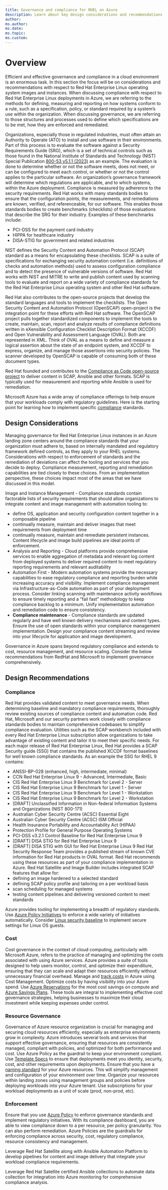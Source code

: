 ```yaml
---
title: Governance and compliance for RHEL on Azure
description: Learn about key design considerations and recommendations for governance and compliance in RHEL on Azure infrastructure.
author: 
ms.author: 
ms.date: 
ms.topic: 
ms.custom: 
---
```


# Overview

Efficient and effective governance and compliance in a cloud environment is an enormous task. In this section the focus will be on considerations and recommendations with respect to Red Hat Enterprise Linux operating system images and instances. When discussing compliance with respect to Red Hat Enterprise Linux deployments in Azure, we are referring to the methods for defining, measuring and reporting on how systems conform to a rule, such as a specification, policy, or standard required by a system’s use within the organization. When discussing governance, we are referring to those structures and processes used to define which specifications are to be met, how they are enforced and remediated.

Organizations, especially those in regulated industries, must often attain an Authority to Operate (ATO) to install and use software in their environments. Part of this process is to evaluate the software against a Security Requirements Guide (SRG), which is a set of technical controls such as those found in the National Institute of Standards and Technology (NIST) Special Publication [800-53 v5.1.1 (2023)](https://csrc.nist.gov/pubs/sp/800/53/r5/upd1/final) as an example. The evaluation is done to determine whether or not the software meets, does not meet, or can be configured to meet each control, or whether or not the control applies to the particular software. An organization’s governance framework will determine which regulations are applicable, and to which systems, within the Azure deployment. Compliance is measured by adherence to the security requirements. Red Hat works with many standards bodies to ensure that the configuration points, the measurements, and remediations are known, verified, and referenceable, for our software. This enables those standards bodies to create benchmarks (checklists) of those evaluations that describe the SRG for their industry. Examples of these benchmarks include:

- PCI-DSS for the payment card industry
- HIPPA for healthcare industry
- DISA-STIG for government and related industries

NIST defines the Security Content and Automation Protocol (SCAP) standard as a means for encapsulating these checklists. SCAP is a suite of specifications for exchanging security automation content (i.e. definitions of checks and automation methods) used to assess configuration compliance and to detect the presence of vulnerable versions of software. Red Hat works with NIST and MITRE to write and publish content used by scanning tools to evaluate and report on a wide variety of compliance standards for the Red Hat Enterprise Linux operating system and other Red Hat software.

Red Hat also contributes to the open-source projects that develop the standard languages and tools to implement the checklists. The Open Security Content and Automation Protocol (OpenSCAP) open-project is the integration point for these efforts with Red Hat software. The OpenSCAP project pulls together standardized components to implement the tools to create, maintain, scan, report and analyze results of compliance definitions written in eXensible Configuration Checklist Description Format (XCCDF) and Open Vulnerability and Assessment Language (OVAL). Both are represented in XML. Think of OVAL as a means to define and measure a logical assertion about the state of an endpoint system, and XCCDF to express, organize, and manage those assertions into security policies. The scanner developed by OpenSCAP is capable of consuming both of these document types.  

Red Hat founded and contributes to the [Compliance as Code open-source project](https://www.redhat.com/en/blog/compliance-code-extending-compliance-automation-process-improvement) to deliver content in SCAP, Ansible and other formats. SCAP is typically used for measurement and reporting while Ansible is used for remediation.

Microsoft Azure has a wide array of compliance offerings to help ensure that your workloads comply with regulatory guidelines. Here is the starting point for learning how to implement specific [compliance](/azure/compliance/) standards.

## Design Considerations

Managing governance for Red Hat Enterprise Linux instances in an Azure landing zone centers around the compliance standards that your organization must adhere to, based on internally mandated and regulatory framework defined controls, as they apply to your RHEL systems.  Considerations with respect to enforcement of standards and the remediation of deviations can affect the tooling and services that you decide to deploy. Compliance measurement, reporting and remediation capabilities are tied closely to these choices. From an implementation perspective, these choices impact most of the areas that we have discussed in this model.

Image and Instance Management - Compliance standards contain factorable lists of security requirements that should allow organizations to integrate content and image management with automation tooling to:

- define OS, application and security configuration content together in a composable pipeline
- continually measure, maintain and deliver images that meet requirements from deployment time
- continually measure, maintain and remediate persistent instances.
Content lifecycle and image build pipelines are ideal points of enforcement.
- Analysis and Reporting - Cloud platforms provide comprehensive services to enable aggregation of metadata and relevant log content from deployed systems to deliver required content to meet regulatory reporting requirements and relevant auditability
- Automation First - Modern automation systems provide the necessary capabilities to ease regulatory compliance and reporting burden while increasing accuracy and visibility. Implement compliance management via Infrastructure-as-Code automation as part of your deployment process. Consider linking scanning with maintenance activity workflows to ensure timely reporting and a “fail fast” methodology to keep compliance backlog to a minimum. Unify implementation automation and remediation code to ensure consistency.
- **Compliance maintenance** - Compliance standards are updated regularly and have well known delivery mechanisms and content types. Ensure the use of open standards within your compliance management implementation. Design your compliance content streaming and review into your lifecycle for application and image development.

Governance in Azure spans beyond regulatory compliance and extends to cost, resource management, and resource scaling. Consider the below recommendations from RedHat and Microsoft to implement governance comprehensively.

## Design Recommendations

### Compliance

Red Hat provides validated content to meet governance needs. When determining baseline and mandatory compliance requirements, thoroughly review existing sources of compliance content and automation code. Red Hat, Microsoft and our security partners work closely with compliance standards bodies to maintain comprehensive codebases to simplify compliance evaluation. Utilities such as the SCAP workbench included with every Red Hat Enterprise Linux subscription allow organizations to take advantage of existing content and tailor it to meet their specific needs. For each major release of Red Hat Enterprise Linux, Red Hat provides a SCAP Security guide (SSG) that contains the published XCCDF format baselines for well known compliance standards. As an example the SSG for RHEL 9 contains:

- ANSSI-BP-028 (enhanced, high, intermediate, minimal)
- CCN Red Hat Enterprise Linux 9 - Advanced, Intermediate, Basic
- CIS Red Hat Enterprise Linux 9 Benchmark for Level 2 - Server
- CIS Red Hat Enterprise Linux 9 Benchmark for Level 1 - Server
- CIS Red Hat Enterprise Linux 9 Benchmark for Level 1 - Workstation
- CIS Red Hat Enterprise Linux 9 Benchmark for Level 2 - Workstation
- [DRAFT] Unclassified Information in Non-federal Information Systems and Organizations (NIST 800-171)
- Australian Cyber Security Centre (ACSC) Essential Eight
- Australian Cyber Security Centre (ACSC) ISM Official
- Health Insurance Portability and Accountability Act (HIPAA)
- Protection Profile for General Purpose Operating Systems
- PCI-DSS v3.2.1 Control Baseline for Red Hat Enterprise Linux 9
- [DRAFT] DISA STIG for Red Hat Enterprise Linux 9
- [DRAFT] DISA STIG with GUI for Red Hat Enterprise Linux 9
Red Hat Security Response Team provides a published stream of known CVE information for Red Hat products in OVAL format. Red Hat recommends using these resources as part of your compliance implementation in Azure.
Red Hat Satellite and Image Builder includes integrated SCAP features that allow for:
- defining an image hardened to a selected standard
- defining SCAP policy profile and tailoring on a per workload basis
- scan scheduling for managed systems
- testing content pipelines and delivering versioned content to meet standards

Azure provides tooling for implementing a breadth of regulatory standards. Use [Azure Policy Initiatives](/azure/governance/policy/samples/built-in-initiatives) to enforce a wide variety of initiatives automatically. Consider [Linux security baseline](/azure/governance/policy/samples/guest-configuration-baseline-linux) to implement secure settings for Linux OS guests.

### Cost

Cost governance in the context of cloud computing, particularly with Microsoft Azure, refers to the practice of managing and optimizing the costs associated with using Azure services. Azure provides a suite of tools designed to help users monitor, control, and optimize their expenditure, ensuring that they can scale and adapt their resources efficiently without unnecessary financial overhead. Manage and [track costs](https://learn.microsoft.com/azure/cloud-adoption-framework/ready/azure-best-practices/track-costs) in Azure using Cost Management. Optimize costs by having visibility into your Azure spend. Use [Azure Reservations](https://learn.microsoft.coms/azure/cost-management-billing/reservations/save-compute-costs-reservations) for the most cost savings on compute and [Azure Savings Plans](https://learn.microsoft.com/azure/cost-management-billing/savings-plan/savings-plan-compute-overview). These tools are integral to implementing effective cost governance strategies, helping businesses to maximize their cloud investment while keeping expenses under control.

### Resource Governance

Governance of Azure resource organization is crucial for managing and securing cloud resources efficiently, especially as enterprise environments grow in complexity. Azure introduces several tools and services that support effective governance, ensuring that resources are consistently managed, compliant with policies, and optimized for both performance and cost. Use Azure Policy as the guardrail to keep your environment compliant. Use [Template Specs](https://learn.microsoft.com/azure/azure-resource-manager/templates/template-specs?tabs=azure-powershell) to ensure that deployments meet you identity, security, cost, and other requirements upon deployments. Ensure that you have a [naming standard](https://learn.microsoft.com/azure/cloud-adoption-framework/ready/azure-best-practices/naming-and-tagging) for your Azure resources. This will simplify management and configuration of your environment over time. Organize your resources within landing zones using management groups and policies before deploying workloads into your Azure tenant. Use subscriptions for your workload deployments as a unit of scale (prod, non-prod, etc).

### Enforcement

Ensure that you use [Azure Policy](https://learn.microsoft.com/azure/governance/policy/overview) to enforce governance standards and implement regulatory initiatives. With its compliance dashboard, you are able to view compliance down to a per resource, per policy granularity. You can also perform remediation. Azure Policies are the guardrails for enforcing compliance across security, cost, regulatory compliance, resource consistency and management.

Leverage Red Hat Satellite along with Ansible Automation Platform to develop pipelines for content and image delivery that integrate your workload compliance requirements.

Leverage Red Hat Satellite certified Ansible collections to automate data collection for integration into Azure monitoring for comprehensive compliance analysis.
